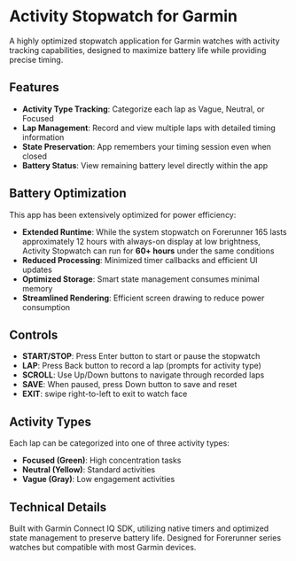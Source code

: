# Activity Stopwatch for Garmin

A highly optimized stopwatch application for Garmin watches with activity tracking capabilities, designed to maximize battery life while providing precise timing.

## Features

- **Activity Type Tracking**: Categorize each lap as Vague, Neutral, or Focused
- **Lap Management**: Record and view multiple laps with detailed timing information
- **State Preservation**: App remembers your timing session even when closed
- **Battery Status**: View remaining battery level directly within the app

## Battery Optimization

This app has been extensively optimized for power efficiency:

- **Extended Runtime**: While the system stopwatch on Forerunner 165 lasts approximately 12 hours with always-on display at low brightness, Activity Stopwatch can run for **60+ hours** under the same conditions
- **Reduced Processing**: Minimized timer callbacks and efficient UI updates
- **Optimized Storage**: Smart state management consumes minimal memory
- **Streamlined Rendering**: Efficient screen drawing to reduce power consumption

## Controls

- **START/STOP**: Press Enter button to start or pause the stopwatch
- **LAP**: Press Back button to record a lap (prompts for activity type)
- **SCROLL**: Use Up/Down buttons to navigate through recorded laps
- **SAVE**: When paused, press Down button to save and reset
- **EXIT**: swipe right-to-left to exit to watch face

## Activity Types

Each lap can be categorized into one of three activity types:
- **Focused (Green)**: High concentration tasks
- **Neutral (Yellow)**: Standard activities
- **Vague (Gray)**: Low engagement activities

## Technical Details

Built with Garmin Connect IQ SDK, utilizing native timers and optimized state management to preserve battery life. Designed for Forerunner series watches but compatible with most Garmin devices.